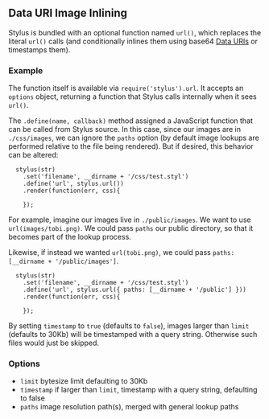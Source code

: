 ## Data URI Image Inlining

Stylus is bundled with an optional function named `url()`, which replaces the literal `url()` calls (and conditionally inlines them using base64 [Data URIs](http://en.wikipedia.org/wiki/Data_URI_scheme) or timestamps them).

### Example

The function itself is available via `require('stylus').url`. It accepts an `options` object, returning a function that Stylus calls internally when it sees `url()`.

The `.define(name, callback)` method assigned a JavaScript function that can be called from Stylus source. In this case, since our images are in `./css/images`,  we can ignore the `paths` option (by default image lookups are performed relative to the file being rendered).  But if desired, this behavior can be altered:

      stylus(str)
        .set('filename', __dirname + '/css/test.styl')
        .define('url', stylus.url())
        .render(function(err, css){

        });

For example, imagine our images live in `./public/images`. We want to use `url(images/tobi.png)`. We could pass `paths` our public directory, so that it becomes part of the lookup process.

Likewise, if instead we wanted `url(tobi.png)`, we could pass `paths: [__dirname + '/public/images']`.

      stylus(str)
        .set('filename', __dirname + '/css/test.styl')
        .define('url', stylus.url({ paths: [__dirname + '/public'] }))
        .render(function(err, css){

        });

By setting `timestamp` to `true` (defaults to `false`), images larger than `limit` (defaults to 30Kb) will be timestamped with a query string. Otherwise such files would just be skipped.

### Options

  - `limit` bytesize limit defaulting to 30Kb
  - `timestamp` if larger than `limit`, timestamp with a query string, defaulting to false
  - `paths` image resolution path(s), merged with general lookup paths
